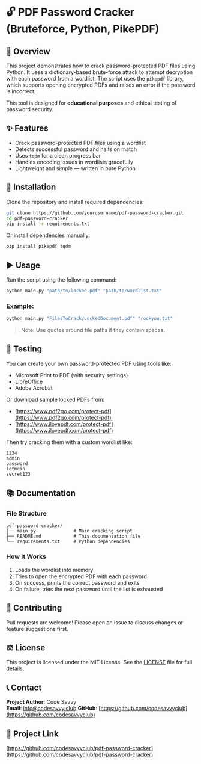 # 🔓 PDF Password Cracker (Bruteforce, Python, PikePDF)

## 📖 Overview

This project demonstrates how to crack password-protected PDF files using Python. It uses a dictionary-based brute-force attack to attempt decryption with each password from a wordlist. The script uses the `pikepdf` library, which supports opening encrypted PDFs and raises an error if the password is incorrect.

This tool is designed for **educational purposes** and ethical testing of password security.

## ✨ Features

- Crack password-protected PDF files using a wordlist
- Detects successful password and halts on match
- Uses `tqdm` for a clean progress bar
- Handles encoding issues in wordlists gracefully
- Lightweight and simple — written in pure Python

## 🧰 Installation

Clone the repository and install required dependencies:

```bash
git clone https://github.com/yourusername/pdf-password-cracker.git
cd pdf-password-cracker
pip install -r requirements.txt
```

Or install dependencies manually:

```bash
pip install pikepdf tqdm
```

## ▶️ Usage

Run the script using the following command:

```bash
python main.py "path/to/locked.pdf" "path/to/wordlist.txt"
```

### Example:

```bash
python main.py "FilesToCrack/LockedDocument.pdf" "rockyou.txt"
```

> Note: Use quotes around file paths if they contain spaces.

## 🧪 Testing

You can create your own password-protected PDF using tools like:
- Microsoft Print to PDF (with security settings)
- LibreOffice
- Adobe Acrobat

Or download sample locked PDFs from:
- [https://www.pdf2go.com/protect-pdf](https://www.pdf2go.com/protect-pdf)
- [https://www.ilovepdf.com/protect-pdf](https://www.ilovepdf.com/protect-pdf)

Then try cracking them with a custom wordlist like:

```
1234
admin
password
letmein
secret123
```

## 📚 Documentation

### File Structure

```
pdf-password-cracker/
├── main.py              # Main cracking script
├── README.md            # This documentation file
└── requirements.txt     # Python dependencies
```

### How It Works

1. Loads the wordlist into memory
2. Tries to open the encrypted PDF with each password
3. On success, prints the correct password and exits
4. On failure, tries the next password until the list is exhausted

## 🤝 Contributing

Pull requests are welcome! Please open an issue to discuss changes or feature suggestions first.

## ⚖️ License

This project is licensed under the MIT License. See the [LICENSE](LICENSE) file for full details.

## 📞 Contact

**Project Author**: Code Savvy  
**Email**: info@codesavvy.club
**GitHub**: [https://github.com/codesavvyclub](https://github.com/codesavvyclub)

## 🔗 Project Link

[https://github.com/codesavvyclub/pdf-password-cracker](https://github.com/codesavvyclub/pdf-password-cracker)
